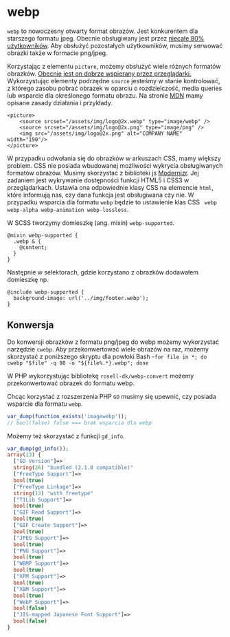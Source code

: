 # webp

`webp` to nowoczesny otwarty format obrazów. Jest konkurentem dla starszego formatu jpeg. Obecnie obsługiwany jest przez [niecałe 80% użytkowników](https://caniuse.com/#feat=webp). Aby obsłużyć pozostałych użytkowników, musimy  serwować obrazki także w formacie png/jpeg.

Korzystając z elementu `picture`, możemy obsłużyć wiele różnych formatów obrazków. [Obecnie jest on dobrze wspierany przez przeglądarki.](https://caniuse.com/#feat=picture) Wykorzystując elementy podrzędne `source` jesteśmy w stanie kontrolować, z którego zasobu pobrać obrazek w oparciu o rozdzielczość, media queries lub  wsparcie dla określonego formatu obrazu. Na stronie [MDN](https://developer.mozilla.org/en-US/docs/Web/HTML/Element/picture) mamy opisane zasady działania i przykłady.

```
<picture>
    <source srcset="/assets/img/logo@2x.webp" type="image/webp" />
    <source srcset="/assets/img/logo@2x.png" type="image/png" />
    <img src="/assets/img/logo@2x.png" alt="COMPANY NAME" width="190"/>
</picture>
```

W przypadku odwołania się do obrazków w arkuszach CSS, mamy większy problem. CSS nie posiada wbudowanej możliwości wykrycia obsługiwanych formatów obrazów. Musimy skorzystać z biblioteki js [Modernizr](https://modernizr.com/). Jej zadaniem jest wykrywanie dostępności funkcji HTML5 i CSS3 w przeglądarkach. Ustawia ona odpowiednie klasy CSS na elemencie `html`, które informują nas, czy dana funkcja jest obsługiwana czy nie. W przypadku wsparcia dla formatu `webp` będzie to ustawienie klas CSS ` webp webp-alpha webp-animation webp-lossless`.

W SCSS tworzymy domieszkę (ang. mixin) `webp-supported`.
```
@mixin webp-supported {
  .webp & {
    @content;
  }
}
```

Następnie w selektorach, gdzie korzystano z obrazków dodawałem domieszkę np.
```
@include webp-supported {
  background-image: url('../img/footer.webp');
}
```

## Konwersja

Do konwersji obrazków z formatu png/jpeg do webp możemy wykorzystać narzędzie `cwebp`. Aby przekonwertować wiele obrazów na raz, możemy skorzystać z poniższego skryptu dla powłoki Bash -`for file in *; do cwebp "$file" -q 80 -o "${file%.*}.webp"; done`

W PHP wykorzystując bibliotekę `rosell-dk/webp-convert` możemy przekonwertować obrazek do formatu webp.

Chcąc korzystać z rozszerzenia PHP `GD` musimy się upewnić, czy posiada wsparcie dla formatu `webp`.

``` php
var_dump(function_exists('imagewebp'));
// bool(false) false === brak wsparcia dla webp
```

Możemy też skorzystać z funkcji `gd_info`.
``` php
var_dump(gd_info());
array(13) {
  ["GD Version"]=>
  string(26) "bundled (2.1.0 compatible)"
  ["FreeType Support"]=>
  bool(true)
  ["FreeType Linkage"]=>
  string(13) "with freetype"
  ["T1Lib Support"]=>
  bool(true)
  ["GIF Read Support"]=>
  bool(true)
  ["GIF Create Support"]=>
  bool(true)
  ["JPEG Support"]=>
  bool(true)
  ["PNG Support"]=>
  bool(true)
  ["WBMP Support"]=>
  bool(true)
  ["XPM Support"]=>
  bool(true)
  ["XBM Support"]=>
  bool(true)
  ["WebP Support"]=>
  bool(false)
  ["JIS-mapped Japanese Font Support"]=>
  bool(false)
}
```
